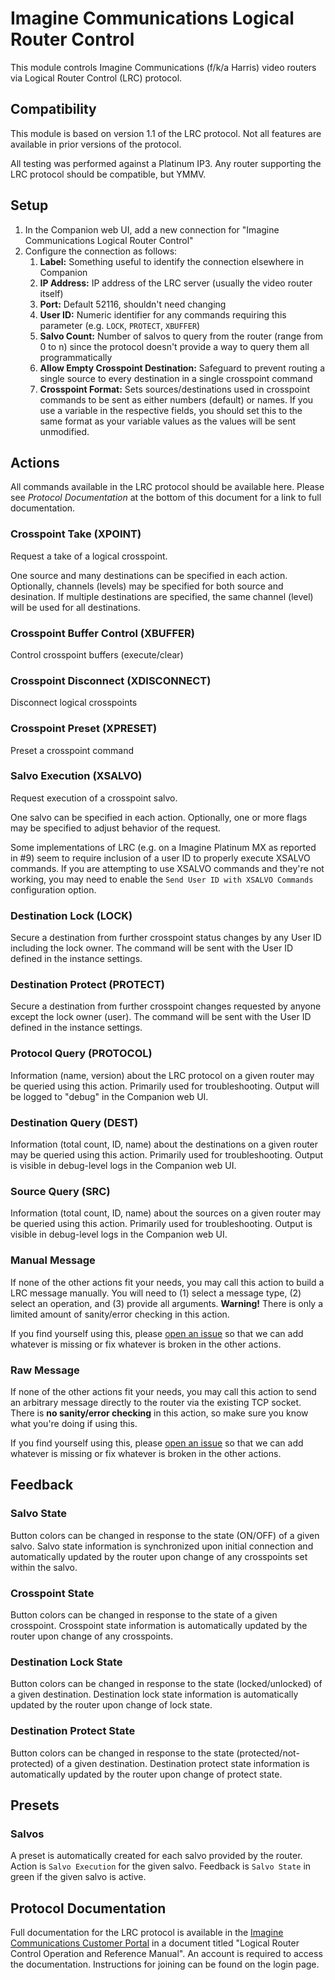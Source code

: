 # Imagine Communications Logical Router Control

This module controls Imagine Communications (f/k/a Harris) video routers via Logical Router Control (LRC) protocol.

## Compatibility

This module is based on version 1.1 of the LRC protocol. Not all features are available in prior versions of the protocol.

All testing was performed against a Platinum IP3. Any router supporting the LRC protocol should be compatible, but YMMV.

## Setup

1. In the Companion web UI, add a new connection for "Imagine Communications Logical Router Control"
2. Configure the connection as follows:
   1. **Label:** Something useful to identify the connection elsewhere in Companion
   2. **IP Address:** IP address of the LRC server (usually the video router itself)
   3. **Port:** Default 52116, shouldn't need changing
   4. **User ID:** Numeric identifier for any commands requiring this parameter (e.g. `LOCK`, `PROTECT`, `XBUFFER`)
   5. **Salvo Count:** Number of salvos to query from the router (range from 0 to n) since the protocol doesn't provide a way to query them all programmatically
   6. **Allow Empty Crosspoint Destination:** Safeguard to prevent routing a single source to every destination in a single crosspoint command
   7. **Crosspoint Format:** Sets sources/destinations used in crosspoint commands to be sent as either numbers (default) or names.
      If you use a variable in the respective fields, you should set this to the same format as your variable values as the values will be sent unmodified.

## Actions

All commands available in the LRC protocol should be available here.
Please see _Protocol Documentation_ at the bottom of this document for a link to full documentation.

### Crosspoint Take (XPOINT)

Request a take of a logical crosspoint.

One source and many destinations can be specified in each action.
Optionally, channels (levels) may be specified for both source and desination.
If multiple destinations are specified, the same channel (level) will be used for all destinations.

### Crosspoint Buffer Control (XBUFFER)

Control crosspoint buffers (execute/clear)

### Crosspoint Disconnect (XDISCONNECT)

Disconnect logical crosspoints

### Crosspoint Preset (XPRESET)

Preset a crosspoint command

### Salvo Execution (XSALVO)

Request execution of a crosspoint salvo.

One salvo can be specified in each action.
Optionally, one or more flags may be specified to adjust behavior of the request.

Some implementations of LRC (e.g. on a Imagine Platinum MX as reported in #9) seem to require inclusion of a user ID to properly execute XSALVO commands.
If you are attempting to use XSALVO commands and they're not working, you may need to enable the `Send User ID with XSALVO Commands` configuration option.

### Destination Lock (LOCK)

Secure a destination from further crosspoint status changes by any User ID including the lock owner.
The command will be sent with the User ID defined in the instance settings.

### Destination Protect (PROTECT)

Secure a destination from further crosspoint changes requested by anyone except the lock owner (user).
The command will be sent with the User ID defined in the instance settings.

### Protocol Query (PROTOCOL)

Information (name, version) about the LRC protocol on a given router may be queried using this action.
Primarily used for troubleshooting. Output will be logged to "debug" in the Companion web UI.

### Destination Query (DEST)

Information (total count, ID, name) about the destinations on a given router may be queried using this action.
Primarily used for troubleshooting. Output is visible in debug-level logs in the Companion web UI.

### Source Query (SRC)

Information (total count, ID, name) about the sources on a given router may be queried using this action.
Primarily used for troubleshooting. Output is visible in debug-level logs in the Companion web UI.

### Manual Message

If none of the other actions fit your needs, you may call this action to build a LRC message manually.
You will need to (1) select a message type, (2) select an operation, and (3) provide all arguments.
**Warning!** There is only a limited amount of sanity/error checking in this action.

If you find yourself using this, please [open an issue](https://github.com/bitfocus/companion-module-imagine-lrc/issues/new) so that we can add whatever is missing or fix whatever is broken in the other actions.

### Raw Message

If none of the other actions fit your needs, you may call this action to send an arbitrary message directly to the router via the existing TCP socket.
There is **no sanity/error checking** in this action, so make sure you know what you're doing if using this.

If you find yourself using this, please [open an issue](https://github.com/bitfocus/companion-module-imagine-lrc/issues/new) so that we can add whatever is missing or fix whatever is broken in the other actions.

## Feedback

### Salvo State

Button colors can be changed in response to the state (ON/OFF) of a given salvo.
Salvo state information is synchronized upon initial connection and automatically updated by the router upon change of any crosspoints set within the salvo.

### Crosspoint State

Button colors can be changed in response to the state of a given crosspoint.
Crosspoint state information is automatically updated by the router upon change of any crosspoints.

### Destination Lock State

Button colors can be changed in response to the state (locked/unlocked) of a given destination.
Destination lock state information is automatically updated by the router upon change of lock state.

### Destination Protect State

Button colors can be changed in response to the state (protected/not-protected) of a given destination.
Destination protect state information is automatically updated by the router upon change of protect state.

## Presets

### Salvos

A preset is automatically created for each salvo provided by the router.
Action is `Salvo Execution` for the given salvo.
Feedback is `Salvo State` in green if the given salvo is active.

## Protocol Documentation

Full documentation for the LRC protocol is available in the [Imagine Communications Customer Portal](https://community.imaginecommunications.com/)
in a document titled "Logical Router Control Operation and Reference Manual".
An account is required to access the documentation. Instructions for joining can be found on the login page.
